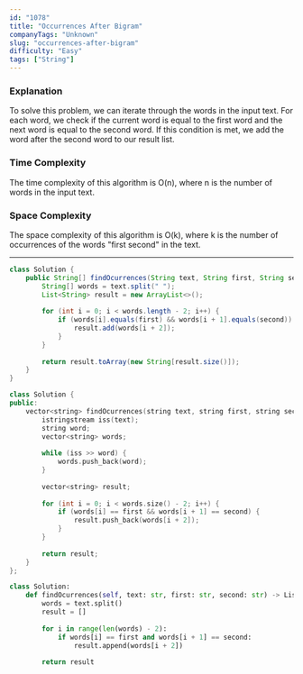 ```yaml
---
id: "1078"
title: "Occurrences After Bigram"
companyTags: "Unknown"
slug: "occurrences-after-bigram"
difficulty: "Easy"
tags: ["String"]
---
```


### Explanation
To solve this problem, we can iterate through the words in the input text. For each word, we check if the current word is equal to the first word and the next word is equal to the second word. If this condition is met, we add the word after the second word to our result list.

### Time Complexity
The time complexity of this algorithm is O(n), where n is the number of words in the input text.

### Space Complexity
The space complexity of this algorithm is O(k), where k is the number of occurrences of the words "first second" in the text.

---
```java
class Solution {
    public String[] findOcurrences(String text, String first, String second) {
        String[] words = text.split(" ");
        List<String> result = new ArrayList<>();
        
        for (int i = 0; i < words.length - 2; i++) {
            if (words[i].equals(first) && words[i + 1].equals(second)) {
                result.add(words[i + 2]);
            }
        }
        
        return result.toArray(new String[result.size()]);
    }
}
```

```cpp
class Solution {
public:
    vector<string> findOcurrences(string text, string first, string second) {
        istringstream iss(text);
        string word;
        vector<string> words;
        
        while (iss >> word) {
            words.push_back(word);
        }
        
        vector<string> result;
        
        for (int i = 0; i < words.size() - 2; i++) {
            if (words[i] == first && words[i + 1] == second) {
                result.push_back(words[i + 2]);
            }
        }
        
        return result;
    }
};
```

```python
class Solution:
    def findOcurrences(self, text: str, first: str, second: str) -> List[str]:
        words = text.split()
        result = []
        
        for i in range(len(words) - 2):
            if words[i] == first and words[i + 1] == second:
                result.append(words[i + 2])
        
        return result
```
